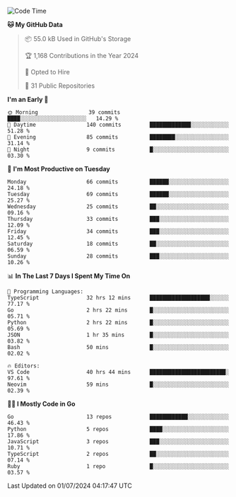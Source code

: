 <!--START_SECTION:thansetan-waka-->
![Code Time](http://img.shields.io/badge/Code%20Time-45%20hrs%2015%20mins-blue)

**🐱 My GitHub Data** 

> 📦 55.0 kB Used in GitHub's Storage 
 > 
> 🏆 1,168 Contributions in the Year 2024
 > 
> 💼 Opted to Hire
 > 
> 📜 31 Public Repositories 
 > 

**I'm an Early 🐤** 

```text
🌞 Morning                39 commits          ████░░░░░░░░░░░░░░░░░░░░░   14.29 % 
🌆 Daytime                140 commits         █████████████░░░░░░░░░░░░   51.28 % 
🌃 Evening                85 commits          ████████░░░░░░░░░░░░░░░░░   31.14 % 
🌙 Night                  9 commits           █░░░░░░░░░░░░░░░░░░░░░░░░   03.30 % 
```

📅 **I'm Most Productive on Tuesday** 

```text
Monday                   66 commits          ██████░░░░░░░░░░░░░░░░░░░   24.18 % 
Tuesday                  69 commits          ██████░░░░░░░░░░░░░░░░░░░   25.27 % 
Wednesday                25 commits          ██░░░░░░░░░░░░░░░░░░░░░░░   09.16 % 
Thursday                 33 commits          ███░░░░░░░░░░░░░░░░░░░░░░   12.09 % 
Friday                   34 commits          ███░░░░░░░░░░░░░░░░░░░░░░   12.45 % 
Saturday                 18 commits          ██░░░░░░░░░░░░░░░░░░░░░░░   06.59 % 
Sunday                   28 commits          ███░░░░░░░░░░░░░░░░░░░░░░   10.26 % 
```

📊 **In The Last 7 Days I Spent My Time On** 

```text
💬 Programming Languages: 
TypeScript               32 hrs 12 mins      ███████████████████░░░░░░   77.17 % 
Go                       2 hrs 22 mins       █░░░░░░░░░░░░░░░░░░░░░░░░   05.71 % 
Python                   2 hrs 22 mins       █░░░░░░░░░░░░░░░░░░░░░░░░   05.69 % 
JSON                     1 hr 35 mins        █░░░░░░░░░░░░░░░░░░░░░░░░   03.82 % 
Bash                     50 mins             █░░░░░░░░░░░░░░░░░░░░░░░░   02.02 % 

🔥 Editors: 
VS Code                  40 hrs 44 mins      ████████████████████████░   97.61 % 
Neovim                   59 mins             █░░░░░░░░░░░░░░░░░░░░░░░░   02.39 % 
```

**🧑‍💻 I Mostly Code in Go** 

```text
Go                       13 repos            ████████████░░░░░░░░░░░░░   46.43 % 
Python                   5 repos             ████░░░░░░░░░░░░░░░░░░░░░   17.86 % 
JavaScript               3 repos             ███░░░░░░░░░░░░░░░░░░░░░░   10.71 % 
TypeScript               2 repos             ██░░░░░░░░░░░░░░░░░░░░░░░   07.14 % 
Ruby                     1 repo              █░░░░░░░░░░░░░░░░░░░░░░░░   03.57 % 
```

Last Updated on 01/07/2024 04:17:47 UTC
<!--END_SECTION:thansetan-waka-->